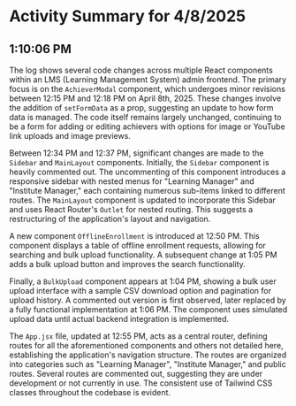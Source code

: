 # Activity Summary for 4/8/2025

## 1:10:06 PM
The log shows several code changes across multiple React components within an LMS (Learning Management System) admin frontend.  The primary focus is on the `AchieverModal` component, which undergoes minor revisions between 12:15 PM and 12:18 PM on April 8th, 2025.  These changes involve the addition of `setFormData` as a prop, suggesting an update to how form data is managed. The code itself remains largely unchanged, continuing to be a form for adding or editing achievers with options for image or YouTube link uploads and image previews.

Between 12:34 PM and 12:37 PM, significant changes are made to the `Sidebar` and `MainLayout` components. Initially, the `Sidebar` component is heavily commented out. The uncommenting of this component introduces a responsive sidebar with nested menus for "Learning Manager" and "Institute Manager," each containing numerous sub-items linked to different routes. The `MainLayout` component is updated to incorporate this Sidebar and uses React Router's `Outlet` for nested routing. This suggests a restructuring of the application's layout and navigation.

A new component `OfflineEnrollment` is introduced at 12:50 PM. This component displays a table of offline enrollment requests, allowing for searching and bulk upload functionality.  A subsequent change at 1:05 PM adds a bulk upload button and improves the search functionality.

Finally, a `BulkUpload` component appears at 1:04 PM, showing a bulk user upload interface with a sample CSV download option and pagination for upload history. A commented out version is first observed, later replaced by a fully functional implementation at 1:06 PM. The component uses simulated upload data until actual backend integration is implemented.

The `App.jsx` file, updated at 12:55 PM, acts as a central router, defining routes for all the aforementioned components and others not detailed here, establishing the application's navigation structure.  The routes are organized into categories such as "Learning Manager", "Institute Manager," and public routes.  Several routes are commented out, suggesting they are under development or not currently in use.  The consistent use of Tailwind CSS classes throughout the codebase is evident.

